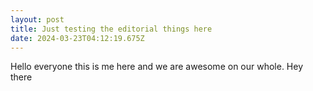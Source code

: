```yaml
---
layout: post
title: Just testing the editorial things here
date: 2024-03-23T04:12:19.675Z
---
```

Hello everyone this is me here and we are awesome on our whole.
Hey there
